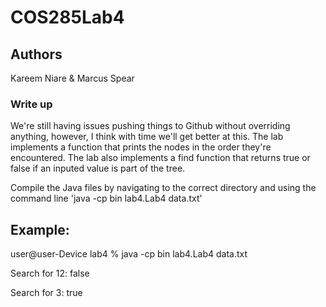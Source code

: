 # COS285Lab4
## Authors ##
Kareem Niare & Marcus Spear

### Write up ###

We're still having issues pushing things to Github without overriding anything, however, I think with time we'll get better at this. The lab implements a function that prints the nodes in the order they're encountered. The lab also implements a find function that returns true or false if an inputed value is part of the tree. 

Compile the Java files by navigating to the correct directory and using the command line 'java -cp bin lab4.Lab4 data.txt'
## Example: 
user@user-Device lab4 % java -cp bin lab4.Lab4 data.txt

Search for 12: false

Search for 3: true
